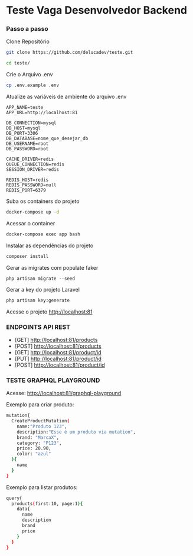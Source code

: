 
# Teste Vaga Desenvolvedor Backend

### Passo a passo
Clone Repositório
```sh
git clone https://github.com/delucadev/teste.git
```

```sh
cd teste/
```


Crie o Arquivo .env
```sh
cp .env.example .env
```


Atualize as variáveis de ambiente do arquivo .env
```dosini
APP_NAME=teste
APP_URL=http://localhost:81

DB_CONNECTION=mysql
DB_HOST=mysql
DB_PORT=3306
DB_DATABASE=nome_que_desejar_db
DB_USERNAME=root
DB_PASSWORD=root

CACHE_DRIVER=redis
QUEUE_CONNECTION=redis
SESSION_DRIVER=redis

REDIS_HOST=redis
REDIS_PASSWORD=null
REDIS_PORT=6379
```


Suba os containers do projeto
```sh
docker-compose up -d
```


Acessar o container
```sh
docker-compose exec app bash
```


Instalar as dependências do projeto
```sh
composer install
```

Gerar as migrates com populate faker
```
php artisan migrate --seed
```

Gerar a key do projeto Laravel
```sh
php artisan key:generate
```


Acesse o projeto
[http://localhost:81](http://localhost:81)


### ENDPOINTS API REST
* [GET] [http://localhost:81/products](http://localhost:81/products)
* [POST] [http://localhost:81/products](http://localhost:81/products)
* [GET] [http://localhost:81/product/id](http://localhost:81/product/id)
* [PUT] [http://localhost:81/product/id](http://localhost:81/product/id)
* [POST] [http://localhost:81/product/id](http://localhost:81/product/id)

### TESTE GRAPHQL PLAYGROUND
Acesse: [http://localhost:81/graphql-playground](http://localhost:81/graphql-playground) 

Exemplo para criar produto: 
```sh
mutation{
  CreateProductMutation(
    name:"Produto 123", 
    description:"Esse é um produto via mutation",
    brand: "MarcaX",
    category: "P123",
    price: 20.90,
    color: "azul"
  ){
    name
  }
}
```

Exemplo para listar produtos:
```sh
query{
  products(first:10, page:1){
    data{
      name
      description
      brand
      price
    }
  }
}
```

